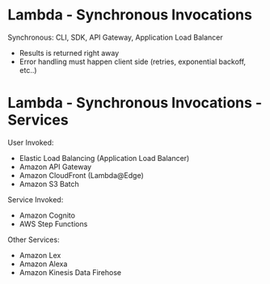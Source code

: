 # Lambda - Synchronous Invocations

Synchronous: CLI, SDK, API Gateway, Application Load Balancer
- Results is returned right away
- Error handling must happen client side (retries, exponential backoff, etc..)

# Lambda - Synchronous Invocations - Services

User Invoked:
- Elastic Load Balancing (Application Load Balancer)
- Amazon API Gateway
- Amazon CloudFront (Lambda@Edge)
- Amazon S3 Batch

Service Invoked:
- Amazon Cognito
- AWS Step Functions

Other Services:
- Amazon Lex
- Amazon Alexa
- Amazon Kinesis Data Firehose